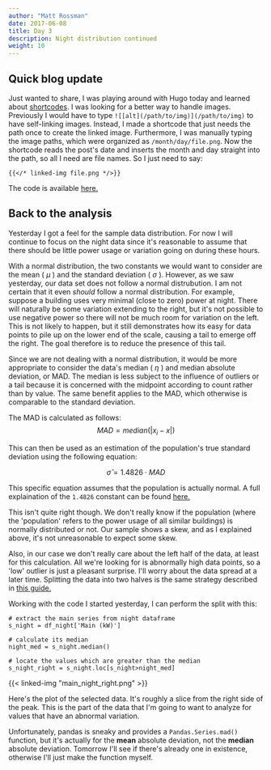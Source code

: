 ```yaml
---
author: "Matt Rossman"
date: 2017-06-08
title: Day 3
description: Night distribution continued
weight: 10
---
```


## Quick blog update
Just wanted to share, I was playing around with Hugo today and learned about [shortcodes](http://gohugo.io/extras/shortcodes/). I was looking for a better way to handle images. Previously I would have to type `![[alt](/path/to/img)](/path/to/img)` to have self-linking images. Instead, I made a shortcode that just needs the path once to create the linked image. Furthermore, I was manually typing the image paths, which were organized as `/month/day/file.png`. Now the shortcode reads the post's date and inserts the month and day straight into the path, so all I need are file names. So I just need to say:

	{{</* linked-img file.png */>}}

The code is available [here.](https://github.com/mattrossman/energize-andover-blog/blob/master/layouts/shortcodes/linked-img.html)


## Back to the analysis
Yesterday I got a feel for the sample data distribution. For now I will continue to focus on the night data since it's reasonable to assume that there should be little power usage or variation going on during these hours.

With a normal distribution, the two constants we would want to consider are the mean ( $\mu$ ) and the standard deviation ( $\sigma$ ). However, as we saw yesterday, our data set does not follow a normal distrubution. I am not certain that it even *should* follow a normal distribution. For example, suppose a building uses very minimal (close to zero) power at night. There will naturally be some variation extending to the right, but it's not possible to use negative power so there will not be much room for variation on the left. This is not likely to happen, but it still demonstrates how its easy for data points to pile up on the lower end of the scale, causing a tail to emerge off the right. The goal therefore is to reduce the presence of this tail.

Since we are not dealing with a normal distribution, it would be more appropriate to consider the data's median ( $\eta$ ) and median absolute deviation, or MAD. The median is less subject to the influence of outliers or a tail because it is concerned with the midpoint according to count rather than by value. The same benefit applies to the MAD, which otherwise is comparable to the standard deviation.

The MAD is calculated as follows:
$$ MAD = median( | x_{i} - x | )$$

This can then be used as an estimation of the population's true standard deviation using the following equation:

$$ \hat{\sigma}=1.4826 \cdot MAD $$

This specific equation assumes that the population is actually normal. A full explaination of the `1.4826` constant can be found [here.](https://en.wikipedia.org/wiki/Median_absolute_deviation#Relation_to_standard_deviation)

This isn't quite right though. We don't really know if the population (where the 'population' refers to the power usage of all similar buildings) is normally distributed or not. Our sample shows a skew, and as I explained above, it's not unreasonable to expect some skew.

Also, in our case we don't really care about the left half of the data, at least for this calculation. All we're looking for is abnormally high data points, so a 'low' outlier is just a pleasant surprise. I'll worry about the data spread at a later time. Splitting the data into two halves is the same strategy described in [this guide.](https://eurekastatistics.com/using-the-median-absolute-deviation-to-find-outliers/)

Working with the code I started yesterday, I can perform the split with this:

	# extract the main series from night dataframe
	s_night = df_night['Main (kW)']

	# calculate its median
	night_med = s_night.median()

	# locate the values which are greater than the median
	s_night_right = s_night.loc[s_night>night_med]


{{< linked-img "main_night_right.png" >}}

Here's the plot of the selected data. It's roughly a slice from the right side of the peak. This is the part of the data that I'm going to want to analyze for values that have an abnormal variation.

Unfortunately, pandas is sneaky and provides a `Pandas.Series.mad()` function, but it's actually for the **mean** absolute deviation, not the **median** absolute deviation. Tomorrow I'll see if there's already one in existence, otherwise I'll just make the function myself.
